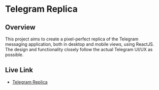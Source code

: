 # Telegram Replica

## Overview

This project aims to create a pixel-perfect replica of the Telegram messaging application, both in desktop and mobile views, using ReactJS. The design and functionality closely follow the actual Telegram UI/UX as possible.

## Live Link

- [Telegram Replica](https://telegram-replica-nazmul.vercel.app)
